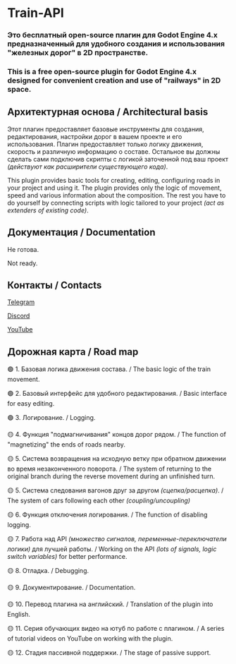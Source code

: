 # Train-API
### Это бесплатный open-source плагин для Godot Engine 4.x предназначенный для удобного создания и использования "железных дорог" в 2D пространстве.
### This is a free open-source plugin for Godot Engine 4.x designed for convenient creation and use of "railways" in 2D space.


## Архитектурная основа / Architectural basis
Этот плагин предоставляет базовые инструменты для создания, редактирования, настройки дорог в вашем проекте и его использования. Плагин предоставляет только логику движения, скорость и различную информацию о составе. Остальное вы должны сделать сами подключив скрипты с логикой заточенной под ваш проект *(действуют как расширители существующего кода)*.

This plugin provides basic tools for creating, editing, configuring roads in your project and using it. The plugin provides only the logic of movement, speed and various information about the composition. The rest you have to do yourself by connecting scripts with logic tailored to your project *(act as extenders of existing code)*.


## Документация / Documentation
Не готова.

Not ready.


## Контакты / Contacts
[Telegram](https://t.me/sphere_games)

[Discord](https://discord.gg/UnJnGHNbBp)

[YouTube](https://www.youtube.com/@miskler)


## Дорожная карта / Road map
🟢 1. Базовая логика движения состава. / The basic logic of the train movement.

🟢 2. Базовый интерфейс для удобного редактирования. / Basic interface for easy editing.

🟢 3. Логирование. / Logging.

🟡 4. Функция "подмагничивания" концов дорог рядом. / The function of "magnetizing" the ends of roads nearby.

🟡 5. Система возвращения на исходную ветку при обратном движении во время незаконченного поворота. / The system of returning to the original branch during the reverse movement during an unfinished turn.

🟡 5. Система следования вагонов друг за другом *(сцепка/расцепка)*. / The system of cars following each other *(coupling/uncoupling)*

🟡 6. Функция отключения логирования. / The function of disabling logging.

🟡 7. Работа над API *(множество сигналов, переменные-переключатели логики)* для лучшей работы. / Working on the API *(lots of signals, logic switch variables)* for better performance.

🟡 8. Отладка. / Debugging.

🟡 9. Документирование. / Documentation.

🟡 10. Перевод плагина на английский. / Translation of the plugin into English.

🟡 11. Серия обучающих видео на ютуб по работе с плагином. / A series of tutorial videos on YouTube on working with the plugin.

🟡 12. Стадия пассивной поддержки. / The stage of passive support.
